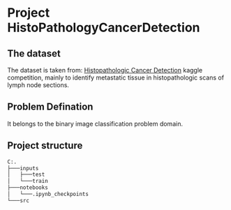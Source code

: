# Project HistoPathologyCancerDetection

## The dataset
The dataset is taken from: [Histopathologic Cancer Detection](https://www.kaggle.com/c/histopathologic-cancer-detection/data) kaggle competition, mainly to identify metastatic tissue in histopathologic scans of lymph node sections.

## Problem Defination
It belongs to the binary image classification problem domain.

## Project structure
```sh
C:.
├───inputs
│   ├───test
│   └───train
├───notebooks
│   └───.ipynb_checkpoints
└───src
```

